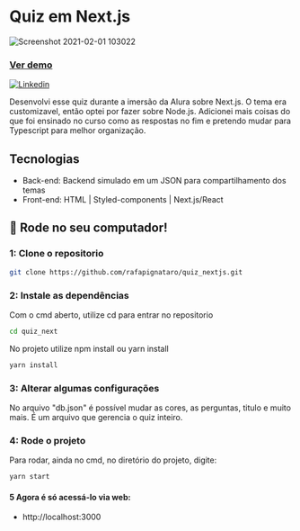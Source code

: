 <h1>Quiz em Next.js</h1>

![Screenshot 2021-02-01 103022](https://user-images.githubusercontent.com/16678782/106465582-ebcf0c00-6478-11eb-965b-7c8a5757baab.png)

<h3><a href="https://quiz-nextjs.rafapignataro.vercel.app/">Ver demo</a></h3>
<a href="https://www.linkedin.com/in/rafael-pignataro/"><img alt="Linkedin" src="https://img.shields.io/badge/-Linkedin-blue" /></a>
</p>

Desenvolvi esse quiz durante a imersão da Alura sobre Next.js. O tema era customizavel, então optei por fazer sobre Node.js. Adicionei mais coisas do que foi ensinado no curso como as respostas no fim e pretendo mudar para Typescript para melhor organização.

## Tecnologias
- Back-end: Backend simulado em um JSON para compartilhamento dos temas
- Front-end: HTML | Styled-components | Next.js/React

## :rocket: Rode no seu computador!

### 1: Clone o repositorio

```sh
git clone https://github.com/rafapignataro/quiz_nextjs.git
```

### 2: Instale as dependências
Com o cmd aberto, utilize cd para entrar no repositorio

```sh
cd quiz_next
```

No projeto utilize npm install ou yarn install
```sh
yarn install
```

### 3: Alterar algumas configurações
  
No arquivo "db.json" é possível mudar as cores, as perguntas, titulo e muito mais. É um arquivo que gerencia o quiz inteiro.

### 4: Rode o projeto
Para rodar, ainda no cmd, no diretório do projeto, digite:

```sh
yarn start
```

#### 5 Agora é só acessá-lo via web: 
- http://localhost:3000
